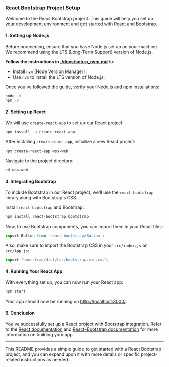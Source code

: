 ### **React Bootstrap Project Setup**

Welcome to the React Bootstrap project. This guide will help you set up your development environment and get started with React and Bootstrap.

#### **1. Setting up Node.js**

Before proceeding, ensure that you have Node.js set up on your machine. We recommend using the LTS (Long-Term Support) version of Node.js.

**Follow the instructions in [./docs/setup_nvm.md](./docs/setup_nvm.md)** to:
- Install `nvm` (Node Version Manager).
- Use `nvm` to install the LTS version of Node.js.

Once you've followed the guide, verify your Node.js and npm installations:

```bash
node -v
npm -v
```

#### **2. Setting up React**

We will use `create-react-app` to set up our React project:

```bash
npm install -g create-react-app
```

After installing `create-react-app`, initialize a new React project:

```bash
npx create-react-app wss-web
```

Navigate to the project directory:

```bash
cd wss-web
```

#### **3. Integrating Bootstrap**

To include Bootstrap in our React project, we'll use the `react-bootstrap` library along with Bootstrap's CSS.

Install `react-bootstrap` and Bootstrap:

```bash
npm install react-bootstrap bootstrap
```

Now, to use Bootstrap components, you can import them in your React files:

```javascript
import Button from 'react-bootstrap/Button';
```

Also, make sure to import the Bootstrap CSS in your `src/index.js` or `src/App.js`:

```javascript
import 'bootstrap/dist/css/bootstrap.min.css';
```

#### **4. Running Your React App**

With everything set up, you can now run your React app:

```bash
npm start
```

Your app should now be running on [http://localhost:3000/](http://localhost:3000/).

#### **5. Conclusion**

You've successfully set up a React project with Bootstrap integration. Refer to the [React documentation](https://reactjs.org/) and [React-Bootstrap documentation](https://react-bootstrap.github.io/) for more information on building your app.

---

This README provides a simple guide to get started with a React Bootstrap project, and you can expand upon it with more details or specific project-related instructions as needed.